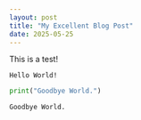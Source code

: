 ```yaml
---
layout: post
title: "My Excellent Blog Post"
date: 2025-05-25
---
```



This is a test!



    Hello World!



```python
print("Goodbye World.")
```

    Goodbye World.

